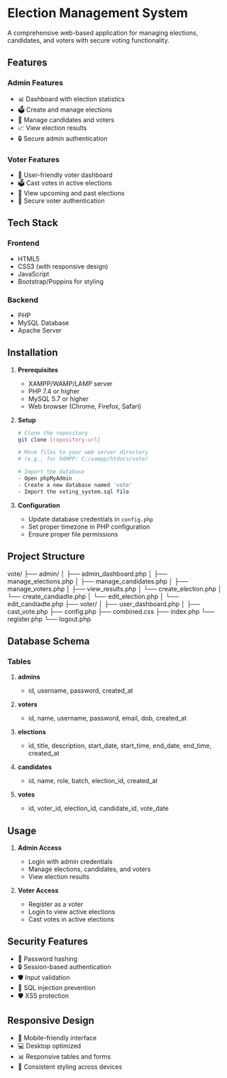# Election Management System
A comprehensive web-based application for managing elections, candidates, and voters with secure voting functionality.

## Features
### Admin Features
- 📊 Dashboard with election statistics
- 🗳️ Create and manage elections
- 👥 Manage candidates and voters
- 📈 View election results
- 🔒 Secure admin authentication
### Voter Features
- 👤 User-friendly voter dashboard
- 🗳️ Cast votes in active elections
- 📅 View upcoming and past elections
- 🔐 Secure voter authentication

## Tech Stack
### Frontend
- HTML5
- CSS3 (with responsive design)
- JavaScript
- Bootstrap/Poppins for styling
### Backend
- PHP
- MySQL Database
- Apache Server

## Installation
1. **Prerequisites**
   - XAMPP/WAMP/LAMP server
   - PHP 7.4 or higher
   - MySQL 5.7 or higher
   - Web browser (Chrome, Firefox, Safari)

2. **Setup**
   ```bash
   # Clone the repository
   git clone [repository-url]

   # Move files to your web server directory
   # (e.g., for XAMPP: C:/xampp/htdocs/vote)

   # Import the database
   - Open phpMyAdmin
   - Create a new database named 'vote'
   - Import the voting_system.sql file

3. **Configuration**
   - Update database credentials in `config.php`
   - Set proper timezone in PHP configuration
   - Ensure proper file permissions

## Project Structure
vote/
├── admin/
│   ├── admin_dashboard.php
│   ├── manage_elections.php
│   ├── manage_candidates.php
│   ├── manage_voters.php
│   ├── view_results.php
│   └── create_election.php
│   └── create_candiadte.php
│   └── edit_election.php
│   └── edit_candiadte.php 
├── voter/
│   ├── user_dashboard.php
│   ├── cast_vote.php
├── config.php
├── combined.css
├── index.php
└── register.php
└── logout.php

## Database Schema
### Tables
1. **admins**
   - id, username, password, created_at

2. **voters**
   - id, name, username, password, email, dob, created_at

3. **elections**
   - id, title, description, start_date, start_time, end_date, end_time, created_at

4. **candidates**
   - id, name, role, batch, election_id, created_at

5. **votes**
   - id, voter_id, election_id, candidate_id, vote_date

## Usage
1. **Admin Access**
   - Login with admin credentials
   - Manage elections, candidates, and voters
   - View election results

2. **Voter Access**
   - Register as a voter
   - Login to view active elections
   - Cast votes in active elections
## Security Features
- 🔐 Password hashing
- 🔒 Session-based authentication
- 🛡️ Input validation
- 🚫 SQL injection prevention
- 🛡️ XSS protection
## Responsive Design
- 📱 Mobile-friendly interface
- 💻 Desktop optimized
- 📊 Responsive tables and forms
- 🎨 Consistent styling across devices


